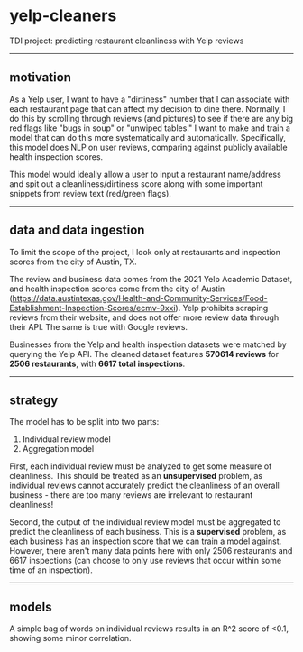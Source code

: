 # yelp-cleaners
TDI project: predicting restaurant cleanliness with Yelp reviews

---

## motivation
As a Yelp user, I want to have a "dirtiness" number that I can associate with each restaurant page that can affect my decision to dine there. Normally, I do this by scrolling through reviews (and pictures) to see if there are any big red flags like "bugs in soup" or "unwiped tables." I want to make and train a model that can do this more systematically and automatically. Specifically, this model does NLP on user reviews, comparing against publicly available health inspection scores.

This model would ideally allow a user to input a restaurant name/address and spit out a cleanliness/dirtiness score along with some important snippets from review text (red/green flags).

---

## data and data ingestion
To limit the scope of the project, I look only at restaurants and inspection scores from the city of Austin, TX.

The review and business data comes from the 2021 Yelp Academic Dataset, and health inspection scores come from the city of Austin (https://data.austintexas.gov/Health-and-Community-Services/Food-Establishment-Inspection-Scores/ecmv-9xxi). Yelp prohibits scraping reviews from their website, and does not offer more review data through their API. The same is true with Google reviews.

Businesses from the Yelp and health inspection datasets were matched by querying the Yelp API. The cleaned dataset features **570614 reviews** for **2506 restaurants**, with **6617 total inspections**.

---

## strategy

The model has to be split into two parts:
1. Individual review model
2. Aggregation model

First, each individual review must be analyzed to get some measure of cleanliness. This should be treated as an **unsupervised** problem, as individual reviews cannot accurately predict the cleanliness of an overall business - there are too many reviews are irrelevant to restaurant cleanliness!

Second, the output of the individual review model must be aggregated to predict the cleanliness of each business. This is a **supervised** problem, as each business has an inspection score that we can train a model against. However, there aren't many data points here with only 2506 restaurants and 6617 inspections (can choose to only use reviews that occur within some time of an inspection).

---

## models

A simple bag of words on individual reviews results in an R^2 score of <0.1, showing some minor correlation.

